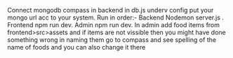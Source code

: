 Connect mongodb compass in backend in db.js underv config put your mongo url acc to your system.
Run in order:-
Backend  Nodemon server.js .
Frontend npm run dev.
Admin npm run dev.
In admin add food items from frontend>src>assets and if items are not vissible then you might have done something wrong in naming them go to compass and see spelling of the name of foods and you can also change it there
